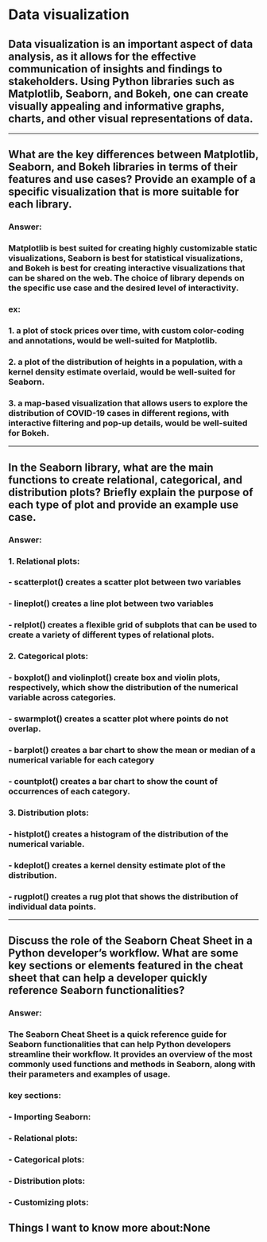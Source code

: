# Data visualization

## Data visualization is an important aspect of data analysis, as it allows for the effective communication of insights and findings to stakeholders. Using Python libraries such as Matplotlib, Seaborn, and Bokeh, one can create visually appealing and informative graphs, charts, and other visual representations of data.

---

## What are the key differences between Matplotlib, Seaborn, and Bokeh libraries in terms of their features and use cases? Provide an example of a specific visualization that is more suitable for each library.

### Answer:
### Matplotlib is best suited for creating highly customizable static visualizations, Seaborn is best for statistical visualizations, and Bokeh is best for creating interactive visualizations that can be shared on the web. The choice of library depends on the specific use case and the desired level of interactivity.
### ex:
### 1. a plot of stock prices over time, with custom color-coding and annotations, would be well-suited for Matplotlib.
### 2.  a plot of the distribution of heights in a population, with a kernel density estimate overlaid, would be well-suited for Seaborn.
### 3. a map-based visualization that allows users to explore the distribution of COVID-19 cases in different regions, with interactive filtering and pop-up details, would be well-suited for Bokeh.

---

## In the Seaborn library, what are the main functions to create relational, categorical, and distribution plots? Briefly explain the purpose of each type of plot and provide an example use case.

### Answer: 
### 1. Relational plots:
### - scatterplot() creates a scatter plot between two variables
### - lineplot() creates a line plot between two variables
### - relplot() creates a flexible grid of subplots that can be used to create a variety of different types of relational plots.
### 2. Categorical plots:
### - boxplot() and violinplot() create box and violin plots, respectively, which show the distribution of the numerical variable across categories.
### - swarmplot() creates a scatter plot where points do not overlap.
### - barplot() creates a bar chart to show the mean or median of a numerical variable for each category
### - countplot() creates a bar chart to show the count of occurrences of each category. 
### 3. Distribution plots:
### - histplot() creates a histogram of the distribution of the numerical variable.
### - kdeplot() creates a kernel density estimate plot of the distribution.
### - rugplot() creates a rug plot that shows the distribution of individual data points.

---

## Discuss the role of the Seaborn Cheat Sheet in a Python developer’s workflow. What are some key sections or elements featured in the cheat sheet that can help a developer quickly reference Seaborn functionalities?

### Answer:
### The Seaborn Cheat Sheet is a quick reference guide for Seaborn functionalities that can help Python developers streamline their workflow. It provides an overview of the most commonly used functions and methods in Seaborn, along with their parameters and examples of usage.
### key sections:
### - Importing Seaborn:
### - Relational plots:
### - Categorical plots:
### - Distribution plots:
### - Customizing plots:


## Things I want to know more about:None